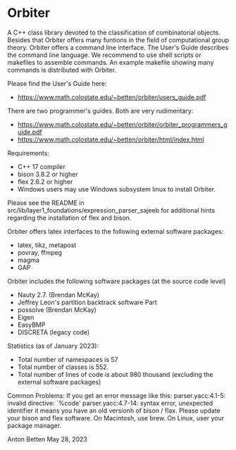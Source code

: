 Orbiter
=======

A C++ class library devoted to the classification of combinatorial objects.
Besides that Orbiter offers many funtions in the field of computational group theory.
Orbiter offers a command line interface.
The User's Guide describes the command line language.
We recommend to use shell scripts or makefiles to assemble commands. 
An example makefile showing many commands is distributed with Orbiter.


Please find the User's Guide here:

- https://www.math.colostate.edu/~betten/orbiter/users_guide.pdf


There are two programmer's guides. Both are very rudimentary:

- https://www.math.colostate.edu/~betten/orbiter/orbiter_programmers_guide.pdf
- https://www.math.colostate.edu/~betten/orbiter/html/index.html



Requirements:
- C++ 17 compiler
- bison 3.8.2 or higher
- flex 2.6.2 or higher 
- Windows users may use Windows subsystem linux to install Orbiter.

Please see the README in src/lib/layer1_foundations/expression_parser_sajeeb for 
additional hints regarding the installation of flex and bison.

Orbiter offers latex interfaces to the following external software packages:
- latex, tikz, metapost
- povray, ffmpeg
- magma
- GAP

Orbiter includes the following software packages (at the source code level)
- Nauty 2.7. (Brendan McKay)
- Jeffrey Leon's partition backtrack software Part
- possolve (Brendan McKay)
- Eigen
- EasyBMP
- DISCRETA (legacy code)

Statistics (as of January 2023):
- Total number of namespaces is 57
- Total number of classes is 552.
- Total number of lines of code is about 980 thousand (excluding the external software packages)

Common Problems:
If you get an error message like this:
parser.yacc:4.1-5: invalid directive: `%code'
parser.yacc:4.7-14: syntax error, unexpected identifier
it means you have an old versionh of bison / flax. Please update your bison and flex software.
On Macintosh, use brew. On Linux, user your package manager.

Anton Betten
May 28, 2023

